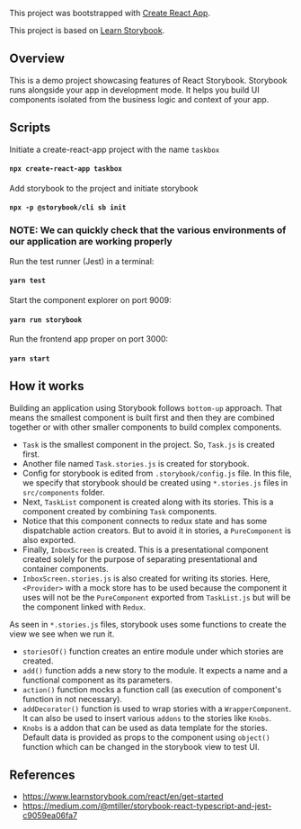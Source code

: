 This project was bootstrapped with [Create React App](https://github.com/facebook/create-react-app).

This project is based on [Learn Storybook](https://www.learnstorybook.com/react/en/get-started).




## Overview
This is a demo project showcasing features of React Storybook. Storybook runs alongside your app in development mode. It helps you build UI components isolated from the business logic and context of your app.




## Scripts
Initiate a create-react-app project with the name `taskbox`
#### `npx create-react-app taskbox`

Add storybook to the project and initiate storybook
#### `npx -p @storybook/cli sb init`

### **NOTE:** We can quickly check that the various environments of our application are working properly
Run the test runner (Jest) in a terminal:
#### `yarn test`

Start the component explorer on port 9009:
#### `yarn run storybook`

Run the frontend app proper on port 3000:
#### `yarn start`




## How it works
Building an application using Storybook follows `bottom-up` approach. That means the smallest component is built first and then they are combined together or with other smaller components to build complex components.
- `Task` is the smallest component in the project. So, `Task.js` is created first.
- Another file named `Task.stories.js` is created for storybook.
- Config for storybook is edited from `.storybook/config.js` file. In this file, we specify that storybook should be created using `*.stories.js` files in `src/components` folder.
- Next, `TaskList` component is created along with its stories. This is a component created by combining `Task` components.
- Notice that this component connects to redux state and has some dispatchable action creators. But to avoid it in stories, a `PureComponent` is also exported.
- Finally, `InboxScreen` is created. This is a presentational component created solely for the purpose of separating presentational and container components.
- `InboxScreen.stories.js` is also created for writing its stories. Here, `<Provider>` with a mock store has to be used because the component it uses will not be the `PureComponent` exported from `TaskList.js` but will be the component linked with `Redux`.

As seen in `*.stories.js` files, storybook uses some functions to create the view we see when we run it.
- `storiesOf()` function creates an entire module under which stories are created.
- `add()` function adds a new story to the module. It expects a name and a functional component as its parameters.
- `action()` function mocks a function call (as execution of component's function in not necessary).
- `addDecorator()` function is used to wrap stories with a `WrapperComponent`. It can also be used to insert various `addons` to the stories like `Knobs`.
- `Knobs` is a addon that can be used as data template for the stories. Default data is provided as props to the component using `object()` function which can be changed in the storybook view to test UI.




##  References
- https://www.learnstorybook.com/react/en/get-started
- https://medium.com/@mtiller/storybook-react-typescript-and-jest-c9059ea06fa7
